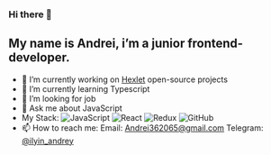 ### Hi there 👋

## My name is Andrei, i’m a junior frontend-developer.


- 🔭 I’m currently working on [Hexlet](https://hexlet.io) open-source projects
- 🌱 I’m currently learning Typescript
- 🤔 I’m looking for job
- 💬 Ask me about JavaScript
- My Stack: ![JavaScript](https://img.shields.io/badge/-JavaScript-black?style=flat-square&logo=javascript)
![React](https://img.shields.io/badge/-React-black?style=flat-square&logo=react)
![Redux](https://img.shields.io/badge/-Redux-black?style=flat-square&logo=redux)
![GitHub](https://img.shields.io/badge/-GitHub-181717?style=flat-square&logo=github)
- 📫 How to reach me: Email: [Andrei362065@gmail.com](mailto:Andrei362065@gmail.com) Telegram: [@ilyin_andrey](https://t.me/ilyin_andrey)
